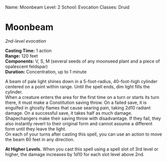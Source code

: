 Name: Moonbeam
Level: 2
School: Evocation
Classes: Druid

# Moonbeam 
_2nd-level evocation_ 

**Casting Time:** 1 action    
**Range:** 120 feet    
**Components:** V, S, M (several seeds of any moonseed plant and a piece of opalescent feldspar)    
**Duration:** Concentration, up to 1 minute 

A beam of pale light shines down in a 5-foot-radius, 40-foot-high cylinder centered on a point within range. Until the spell ends, dim light fills the cylinder.    
When a creature enters the area for the first time on a turn or starts its turn there, it must make a Constitution saving throw. On a failed save, it is engulfed in ghostly flames that cause searing pain, taking 2d10 radiant damage. On a successful save, it takes half as much damage.    
Shapechangers make their saving throw with disadvantage. If they fail, they also instantly revert to their original form and cannot assume a different form until they leave the light.    
On each of your turns after casting this spell, you can use an action to move the beam 60 feet in any direction. 

**At Higher Levels.** When you cast this spell using a spell slot of 3rd level or higher, the damage increases by 1d10 for each slot level above 2nd.